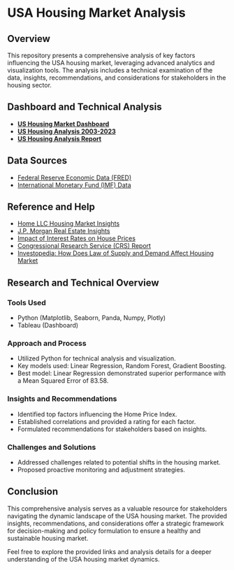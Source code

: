 # USA Housing Market Analysis

## Overview
This repository presents a comprehensive analysis of key factors influencing the USA housing market, leveraging advanced analytics and visualization tools. The analysis includes a technical examination of the data, insights, recommendations, and considerations for stakeholders in the housing sector.

## Dashboard and Technical Analysis

- **[US Housing Market Dashboard](https://public.tableau.com/app/profile/yogesh.patil6072/viz/USHousingMarketDashboard/USHousingMarketDashboard)**
- **[US Housing Analysis 2003-2023](https://www.kaggle.com/code/yogeshpatil17/us-housing-analysis-2003-to-2023)**
- **[US Housing Analysis Report](https://drive.google.com/file/d/1IsRw-rVK8D8R0_WnA5amswxJTgr1Cnt5/view?usp=drive_link)**

## Data Sources

- [Federal Reserve Economic Data (FRED)](https://fred.stlouisfed.org/series/CSUSHPISA)
- [International Monetary Fund (IMF) Data](https://www.imf.org/external/datamapper/profile/USA)

## Reference and Help

- [Home LLC Housing Market Insights](https://home.llc/housing-market-insights/)
- [J.P. Morgan Real Estate Insights](https://www.jpmorgan.com/insights/global-research/real-estate/us-housing-risk)
- [Impact of Interest Rates on House Prices](https://am.jpmorgan.com/us/en/asset-management/institutional/insights/market-insights/market-updates/on-the-minds-of-investors/impact-of-interest-rates-on-house-prices/)
- [Congressional Research Service (CRS) Report](https://sgp.fas.org/crs/misc/IF11327.pdf)
- [Investopedia: How Does Law of Supply and Demand Affect Housing Market](https://www.investopedia.com/ask/answers/040215/how-does-law-supply-and-demand-affect-housing-market.asp)

## Research and Technical Overview

### Tools Used
- Python (Matplotlib, Seaborn, Panda, Numpy, Plotly)
- Tableau (Dashboard)

### Approach and Process
- Utilized Python for technical analysis and visualization.
- Key models used: Linear Regression, Random Forest, Gradient Boosting.
- Best model: Linear Regression demonstrated superior performance with a Mean Squared Error of 83.58.

### Insights and Recommendations
- Identified top factors influencing the Home Price Index.
- Established correlations and provided a rating for each factor.
- Formulated recommendations for stakeholders based on insights.

### Challenges and Solutions
- Addressed challenges related to potential shifts in the housing market.
- Proposed proactive monitoring and adjustment strategies.

## Conclusion

This comprehensive analysis serves as a valuable resource for stakeholders navigating the dynamic landscape of the USA housing market. The provided insights, recommendations, and considerations offer a strategic framework for decision-making and policy formulation to ensure a healthy and sustainable housing market.

Feel free to explore the provided links and analysis details for a deeper understanding of the USA housing market dynamics.
